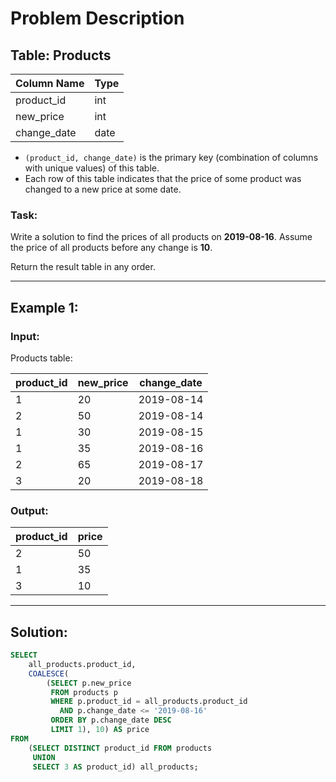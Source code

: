 # Problem Description

## Table: Products

| Column Name   | Type    |
|---------------|---------|
| product_id    | int     |
| new_price     | int     |
| change_date   | date    |

- `(product_id, change_date)` is the primary key (combination of columns with unique values) of this table.
- Each row of this table indicates that the price of some product was changed to a new price at some date.

### Task:
Write a solution to find the prices of all products on **2019-08-16**. Assume the price of all products before any change is **10**.

Return the result table in any order.

---

## Example 1:

### Input: 

Products table:

| product_id | new_price | change_date |
|------------|-----------|-------------|
| 1          | 20        | 2019-08-14  |
| 2          | 50        | 2019-08-14  |
| 1          | 30        | 2019-08-15  |
| 1          | 35        | 2019-08-16  |
| 2          | 65        | 2019-08-17  |
| 3          | 20        | 2019-08-18  |

### Output: 

| product_id | price |
|------------|-------|
| 2          | 50    |
| 1          | 35    |
| 3          | 10    |

---

## Solution:

```sql
SELECT 
    all_products.product_id,
    COALESCE(
        (SELECT p.new_price
         FROM products p
         WHERE p.product_id = all_products.product_id 
           AND p.change_date <= '2019-08-16'
         ORDER BY p.change_date DESC
         LIMIT 1), 10) AS price
FROM 
    (SELECT DISTINCT product_id FROM products
     UNION 
     SELECT 3 AS product_id) all_products;
